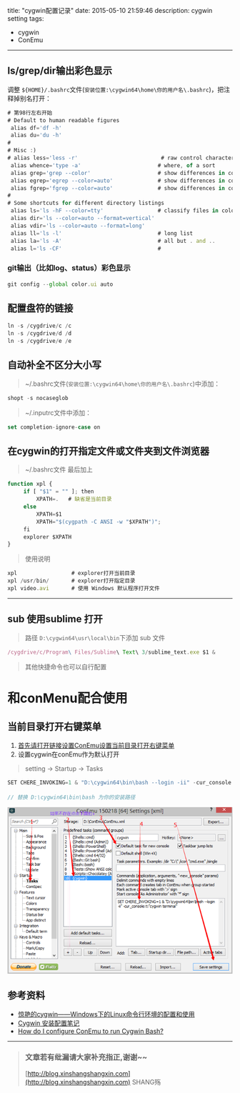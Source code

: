 title: "cygwin配置记录"
date: 2015-05-10 21:59:46
description:  cygwin setting
tags:
- cygwin
- ConEmu
---

## ls/grep/dir输出彩色显示
调整 `${HOME}/.bashrc`文件(`安装位置:\cygwin64\home\你的用户名\.bashrc`)，把注释掉别名打开：

```js
# 第98行左右开始
# Default to human readable figures
 alias df='df -h'
 alias du='du -h'
#
# Misc :)
# alias less='less -r'                          # raw control characters
 alias whence='type -a'                        # where, of a sort
 alias grep='grep --color'                     # show differences in colour
 alias egrep='egrep --color=auto'              # show differences in colour
 alias fgrep='fgrep --color=auto'              # show differences in colour
#
# Some shortcuts for different directory listings
 alias ls='ls -hF --color=tty'                 # classify files in colour
 alias dir='ls --color=auto --format=vertical'
 alias vdir='ls --color=auto --format=long'
 alias ll='ls -l'                              # long list
 alias la='ls -A'                              # all but . and ..
 alias l='ls -CF'                              #
```

### git输出（比如log、status）彩色显示

```js
git config --global color.ui auto
```
## 配置盘符的链接
```js
ln -s /cygdrive/c /c
ln -s /cygdrive/d /d
ln -s /cygdrive/e /e
```

## 自动补全不区分大小写
> ~/.bashrc文件(`安装位置:\cygwin64\home\你的用户名\.bashrc`)中添加：
```js
shopt -s nocaseglob
```
> ~/.inputrc文件中添加：
```js
set completion-ignore-case on
```

## 在cygwin的打开指定文件或文件夹到文件浏览器
> ~/.bashrc文件 最后加上
```js
function xpl {
     if [ "$1" = "" ]; then
         XPATH=.   # 缺省是当前目录
     else
         XPATH=$1
         XPATH="$(cygpath -C ANSI -w "$XPATH")";
     fi
     explorer $XPATH
}
```
> 使用说明
```js
xpl                 # explorer打开当前目录
xpl /usr/bin/       # explorer打开指定目录
xpl video.avi       # 使用 Windows 默认程序打开文件
```
----------

## sub 使用sublime 打开
> 路径 `D:\cygwin64\usr\local\bin`下添加 sub 文件
```js
/cygdrive/c/Program\ Files/Sublime\ Text\ 3/sublime_text.exe $1 &
```
> 其他快捷命令也可以自行配置

# 和conMenu配合使用
## 当前目录打开右键菜单
1. [首先请打开链接设置ConEmu设置当前目录打开右键菜单](http://blog.xinshangshangxin.com/2015/02/22/ConEmu%E8%AE%BE%E7%BD%AE%E5%BD%93%E5%89%8D%E7%9B%AE%E5%BD%95%E6%89%93%E5%BC%80/)
2. 设置cygwin在conEmu作为默认打开
>   setting -> Startup -> Tasks
```js
SET CHERE_INVOKING=1 & "D:\cygwin64\bin\bash --login -ii" -cur_console:t:"cygwin terminal"

// 替换 D:\cygwin64\bin\bash 为你的安装路径
```
![配置图片~~](/img/conemu/cc.png)




## 参考资料

- [惊艳的cygwin——Windows下的Linux命令行环境的配置和使用](http://oldratlee.com/post/2012-12-22/stunning-cygwin)
- [Cygwin 安装配置笔记](http://www.joshuazhang.net/posts/2014/cygwin-cfg-note.html#_3)
- [How do I configure ConEmu to run Cygwin Bash?](https://superuser.com/questions/591206/how-do-i-configure-conemu-to-run-cygwin-bash)


-----------------------

> ### 文章若有纰漏请大家补充指正,谢谢~~
> [http://blog.xinshangshangxin.com](http://blog.xinshangshangxin.com) SHANG殇
